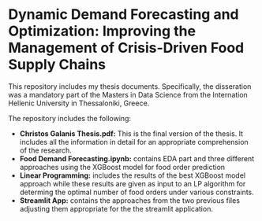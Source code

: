 # Dynamic Demand Forecasting and Optimization: Improving the Management of Crisis-Driven Food Supply Chains

This repository includes my thesis documents. Specifically, the disseration was a mandatory part of the Masters in Data Science from the Internation Hellenic University in Thessaloniki, Greece.

The repository includes the following:
- **Christos Galanis Thesis.pdf:** This is the final version of the thesis. It includes all the information in detail for an appropriate comprehension of the research.
- **Food Demand Forecasting.ipynb:** contains EDA part and three different approaches using the XGBoost model for food order prediction
- **Linear Programming:** includes the results of the best XGBoost model approach while these results are given as input to an LP algorithm for determing the optimal number of food orders under various constraints.
- **Streamlit App:** contains the approaches from the two previous files adjusting them appropriate for the the streamlit application.
